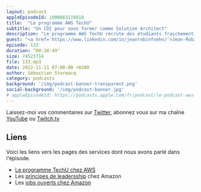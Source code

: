 ```yaml
---
layout: podcast
appleEpisodeId: 1000663119818
title:  "Le programme AWS TechU"
subtitle: "Un CDI pour vous former comme Solution Architect"
description: "Le programme AWS TechU recrute des étudiants fraichement diplomés pour les engager en tant que Solution Architect. Pendant les 6 premiers mois, vous êtes en formation pour apprendre les ficelles du métier de Solution Architect. La formation concerne la technique du cloud, mais aussi des softs skills : comment gèrer des réunions avec des clients, comment écrire des blogs ou faire des présentations en public. Ce n'est pas un stage, vous êtes employés en CDI dès le premier jour. Nous engageons maintenant pour le prochain groupe, postulez aujourd'hui!"
guest: "<a href='https://www.linkedin.com/in/jeanrobinfoehn/'>Jean-Robin Foehn</a>, Senior Solution Architect chez AWS et coordinateur du programme TechU en France et <a href='https://www.linkedin.com/in/adrien-lebret/'>Adrien Lebret, Solution Architect, AWS</a> "
episode: 133
duration: “00:38:49"
size: 74523714
file: 133.mp3
date: 2022-11-11 07:00:00 +0200
author: Sébastien Stormacq
category: podcasts
background: '/img/podcast-banner-transparent.png'
social-background: '/img/podcast-banner.jpg'
# appleEpisodeId: https://podcasts.apple.com/fr/podcast/le-podcast-aws-en-français/id1452118442
---
```


Laissez-moi vos commentaires sur [Twitter](https://twitter.com/sebsto), abonnez vous sur ma chaîne [YouTube](https://www.youtube.com/sebsto) ou [Twitch.tv](https://www.twitch.tv/sebAWS)

## Liens

Voici les liens vers les pages des services dont nous avons parlé dans l'épisode.

- [Le programme TechU chez AWS](https://www.amazon.jobs/en/landing_pages/AWS-techu)
- Les [principes de leadersship](https://www.amazon.jobs/en/principles) chez Amazon
- Les [jobs ouverts chez Amazon](https://amazon.jobs)


